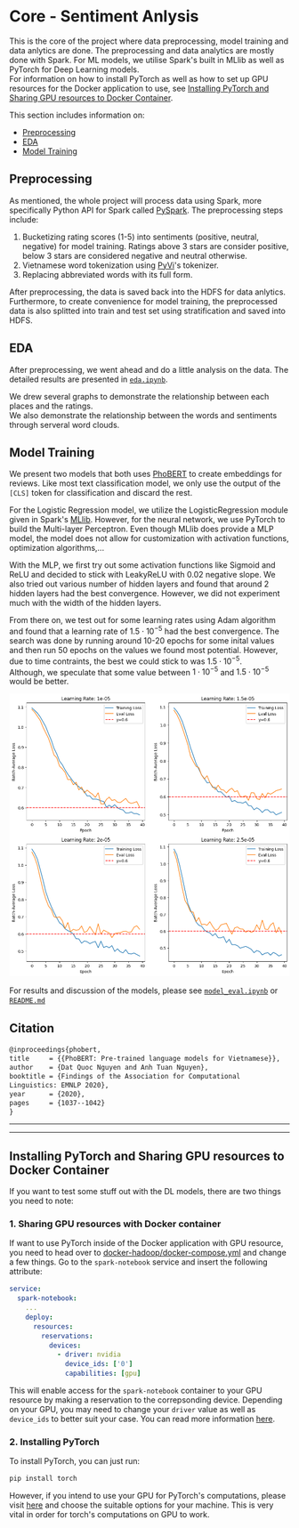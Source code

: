 # Core - Sentiment Anlysis
This is the core of the project where data preprocessing, model training and data anlytics are done. The preprocessing and data analytics are mostly done with Spark. For ML models, we utilise Spark's built in MLlib as well as PyTorch for Deep Learning models.\
For information on how to install PyTorch as well as how to set up GPU resources for the Docker application to use, see [Installing PyTorch and Sharing GPU resources to Docker Container](#installing-pytorch-and-sharing-gpu-resources-to-docker-container).

This section includes information on:
- [Preprocessing](#preprocessing)
- [EDA](#eda)
- [Model Training](#model-training)

## Preprocessing
As mentioned, the whole project will process data using Spark, more specifically Python API for Spark called [PySpark](https://spark.apache.org/docs/latest/api/python/index.html). The preprocessing steps include:
1. Bucketizing rating scores (1-5) into sentiments (positive, neutral, negative) for model training. Ratings above 3 stars are consider positive, below 3 stars are considered negative and neutral otherwise.
2. Vietnamese word tokenization using [PyVi](https://github.com/trungtv/pyvi)'s tokenizer.
3. Replacing abbreviated words with its full form.

After preprocessing, the data is saved back into the HDFS for data anlytics. Furthermore, to create convenience for model training, the preprocessed data is also splitted into train and test set using stratification and saved into HDFS.

## EDA
After preprocessing, we went ahead and do a little analysis on the data. The detailed results are presented in [`eda.ipynb`](eda.ipynb).

We drew several graphs to demonstrate the relationship between each places and the ratings.\
We also demonstrate the relationship between the words and sentiments through serveral word clouds.

## Model Training
We present two models that both uses [PhoBERT](https://github.com/VinAIResearch/PhoBERT) to create embeddings for reviews. Like most text classification model, we only use the output of the `[CLS]` token for classification and discard the rest.

For the Logistic Regression model, we utilize the LogisticRegression module given in Spark's [MLlib](https://spark.apache.org/docs/latest/ml-guide.html). However, for the neural network, we use PyTorch to build the Multi-layer Perceptron. Even though MLlib does provide a MLP model, the model does not allow for customization with activation functions, optimization algorithms,...

With the MLP, we first try out some activation functions like Sigmoid and ReLU and decided to stick with LeakyReLU with 0.02 negative slope. We also tried out various number of hidden layers and found that around 2 hidden layers had the best convergence. However, we did not experiment much with the width of the hidden layers.

From there on, we test out for some learning rates using Adam algorithm and found that a learning rate of $1.5\cdot10^{-5}$ had the best convergence. The search was done by running around 10-20 epochs for some inital values and then run 50 epochs on the values we found most potential. However, due to time contraints, the best we could stick to was $1.5\cdot10^{-5}$.\
Although, we speculate that some value between $1\cdot10^{-5}$ and $1.5\cdot10^{-5}$ would be better.

<div align='center'>
    <img src="../resource/pngs/epoch40.png" width=600>
</div>

For results and discussion of the models, please see [`model_eval.ipynb`](./model_eval.ipynb) or [`README.md`](../README.md)

## Citation
```
@inproceedings{phobert,
title     = {{PhoBERT: Pre-trained language models for Vietnamese}},
author    = {Dat Quoc Nguyen and Anh Tuan Nguyen},
booktitle = {Findings of the Association for Computational Linguistics: EMNLP 2020},
year      = {2020},
pages     = {1037--1042}
}
```

---
---
## Installing PyTorch and Sharing GPU resources to Docker Container
If you want to test some stuff out with the DL models, there are two things you need to note:
### 1. Sharing GPU resources with Docker container
If want to use PyTorch inside of the Docker application with GPU resource, you need to head over to [docker-hadoop/docker-compose.yml](../docker-hadoop/docker-compose.yml) and change a few things. Go to the `spark-notebook` service and insert the following attribute:
```yaml
service:
  spark-notebook:
    ...
    deploy:
      resources:
        reservations:
          devices:
            - driver: nvidia
              device_ids: ['0']
              capabilities: [gpu]
```

This will enable access for the `spark-notebook` container to your GPU resource by making a reservation to the correpsonding device. Depending on your GPU, you may need to change your `driver` value as well as `device_ids` to better suit your case. You can read more information [here](https://docs.docker.com/compose/how-tos/gpu-support/).

### 2. Installing PyTorch
To install PyTorch, you can just run:
```bash
pip install torch
```
However, if you intend to use your GPU for PyTorch's computations, please visit [here](https://pytorch.org/get-started/locally/) and choose the suitable options for your machine. This is very vital in order for torch's computations on GPU to work.